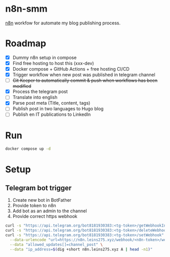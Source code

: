 # n8n-smm
[n8n](https://github.com/n8n-io/n8n) workfow for automate my blog publishing process.

# Roadmap
- [x] Dummy n8n setup in compose
- [x] Find free hosting to host this (xxx-dev)
- [x] Docker compose + GitHub Actions + free hosting CI/CD 
- [x] Trigger workflow when new post was published in telegram channel
- [ ] ~~Git Keeper to automatically commit & push when workflows has been modified~~
- [x] Process the telegram post
- [ ] Translate into english
- [x] Parse post meta (Title, content, tags)
- [ ] Publish post in two languages to Hugo blog
- [ ] Publish en IT publications to LinkedIn

# Run

```bash
docker compose up -d
```

# Setup 

## Telegram bot trigger

1. Create new bot in BotFather
2. Provide token to n8n
3. Add bot as an admin to the channel
4. Provide correct https webhook

```bash
curl -s "https://api.telegram.org/bot8181930383:<tg-token>/getWebhookInfo" | jq
curl -s "https://api.telegram.org/bot8181930383:<tg-token>/deleteWebhook?drop_pending_updates=true" 
curl -s "https://api.telegram.org/bot8181930383:<tg-token>/setWebhook" \
  --data-urlencode "url=https://n8n.leins275.xyz/webhook/<n8n-token>/webhook" \
  --data "allowed_updates[]=channel_post" \
  --data "ip_address=$(dig +short n8n.leins275.xyz A | head -n1)"
```